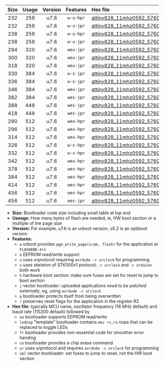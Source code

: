 |Size|Usage|Version|Features|Hex file|
|:-:|:-:|:-:|:-:|:--|
|232|256|u7.6|`w-u-hpr`|[attiny828_11mhz0592_57600bps_ur.hex](https://raw.githubusercontent.com/stefanrueger/urboot/main/attiny828_11mhz0592_57600bps_ur.hex)|
|232|256|u7.6|`w-u-jpr`|[attiny828_11mhz0592_57600bps_ur_vbl.hex](https://raw.githubusercontent.com/stefanrueger/urboot/main/attiny828_11mhz0592_57600bps_ur_vbl.hex)|
|238|256|u7.6|`w-u-hpr`|[attiny828_11mhz0592_57600bps_lednop_ur.hex](https://raw.githubusercontent.com/stefanrueger/urboot/main/attiny828_11mhz0592_57600bps_lednop_ur.hex)|
|238|256|u7.6|`w-u-jpr`|[attiny828_11mhz0592_57600bps_lednop_ur_vbl.hex](https://raw.githubusercontent.com/stefanrueger/urboot/main/attiny828_11mhz0592_57600bps_lednop_ur_vbl.hex)|
|294|320|u7.6|`weu-jpr`|[attiny828_11mhz0592_57600bps_ee_ur_vbl.hex](https://raw.githubusercontent.com/stefanrueger/urboot/main/attiny828_11mhz0592_57600bps_ee_ur_vbl.hex)|
|300|320|u7.6|`weu-jpr`|[attiny828_11mhz0592_57600bps_ee_lednop_ur_vbl.hex](https://raw.githubusercontent.com/stefanrueger/urboot/main/attiny828_11mhz0592_57600bps_ee_lednop_ur_vbl.hex)|
|318|320|u7.6|`weu-jpr`|[attiny828_11mhz0592_57600bps_ee_lednop_fr_ur_vbl.hex](https://raw.githubusercontent.com/stefanrueger/urboot/main/attiny828_11mhz0592_57600bps_ee_lednop_fr_ur_vbl.hex)|
|330|384|u7.6|`w-s-jpr`|[attiny828_11mhz0592_57600bps_vbl.hex](https://raw.githubusercontent.com/stefanrueger/urboot/main/attiny828_11mhz0592_57600bps_vbl.hex)|
|336|384|u7.6|`w-s-jpr`|[attiny828_11mhz0592_57600bps_lednop_vbl.hex](https://raw.githubusercontent.com/stefanrueger/urboot/main/attiny828_11mhz0592_57600bps_lednop_vbl.hex)|
|346|384|u7.6|`weu-jpr`|[attiny828_11mhz0592_57600bps_ee_lednop_fr_ce_ur_vbl.hex](https://raw.githubusercontent.com/stefanrueger/urboot/main/attiny828_11mhz0592_57600bps_ee_lednop_fr_ce_ur_vbl.hex)|
|382|384|u7.6|`wes-jpr`|[attiny828_11mhz0592_57600bps_ee_vbl.hex](https://raw.githubusercontent.com/stefanrueger/urboot/main/attiny828_11mhz0592_57600bps_ee_vbl.hex)|
|388|448|u7.6|`wes-jpr`|[attiny828_11mhz0592_57600bps_ee_lednop_vbl.hex](https://raw.githubusercontent.com/stefanrueger/urboot/main/attiny828_11mhz0592_57600bps_ee_lednop_vbl.hex)|
|418|448|u7.6|`wes-jpr`|[attiny828_11mhz0592_57600bps_ee_lednop_fr_vbl.hex](https://raw.githubusercontent.com/stefanrueger/urboot/main/attiny828_11mhz0592_57600bps_ee_lednop_fr_vbl.hex)|
|290|512|u7.6|`weu-hpr`|[attiny828_11mhz0592_57600bps_ee_ur.hex](https://raw.githubusercontent.com/stefanrueger/urboot/main/attiny828_11mhz0592_57600bps_ee_ur.hex)|
|296|512|u7.6|`weu-hpr`|[attiny828_11mhz0592_57600bps_ee_lednop_ur.hex](https://raw.githubusercontent.com/stefanrueger/urboot/main/attiny828_11mhz0592_57600bps_ee_lednop_ur.hex)|
|314|512|u7.6|`weu-hpr`|[attiny828_11mhz0592_57600bps_ee_lednop_fr_ur.hex](https://raw.githubusercontent.com/stefanrueger/urboot/main/attiny828_11mhz0592_57600bps_ee_lednop_fr_ur.hex)|
|326|512|u7.6|`w-s-hpr`|[attiny828_11mhz0592_57600bps.hex](https://raw.githubusercontent.com/stefanrueger/urboot/main/attiny828_11mhz0592_57600bps.hex)|
|332|512|u7.6|`w-s-hpr`|[attiny828_11mhz0592_57600bps_lednop.hex](https://raw.githubusercontent.com/stefanrueger/urboot/main/attiny828_11mhz0592_57600bps_lednop.hex)|
|342|512|u7.6|`weu-hpr`|[attiny828_11mhz0592_57600bps_ee_lednop_fr_ce_ur.hex](https://raw.githubusercontent.com/stefanrueger/urboot/main/attiny828_11mhz0592_57600bps_ee_lednop_fr_ce_ur.hex)|
|378|512|u7.6|`wes-hpr`|[attiny828_11mhz0592_57600bps_ee.hex](https://raw.githubusercontent.com/stefanrueger/urboot/main/attiny828_11mhz0592_57600bps_ee.hex)|
|384|512|u7.6|`wes-hpr`|[attiny828_11mhz0592_57600bps_ee_lednop.hex](https://raw.githubusercontent.com/stefanrueger/urboot/main/attiny828_11mhz0592_57600bps_ee_lednop.hex)|
|414|512|u7.6|`wes-hpr`|[attiny828_11mhz0592_57600bps_ee_lednop_fr.hex](https://raw.githubusercontent.com/stefanrueger/urboot/main/attiny828_11mhz0592_57600bps_ee_lednop_fr.hex)|
|456|512|u7.6|`wes-hpr`|[attiny828_11mhz0592_57600bps_ee_lednop_fr_ce.hex](https://raw.githubusercontent.com/stefanrueger/urboot/main/attiny828_11mhz0592_57600bps_ee_lednop_fr_ce.hex)|
|456|512|u7.6|`wes-jpr`|[attiny828_11mhz0592_57600bps_ee_lednop_fr_ce_vbl.hex](https://raw.githubusercontent.com/stefanrueger/urboot/main/attiny828_11mhz0592_57600bps_ee_lednop_fr_ce_vbl.hex)|

- **Size:** Bootloader code size including small table at top end
- **Useage:** How many bytes of flash are needed, ie, HW boot section or a multiple of the page size
- **Version:** For example, u7.6 is an urboot version, o5.2 is an optiboot version
- **Features:**
  + `w` urboot provides `pgm_write_page(sram, flash)` for the application at `FLASHEND-4+1`
  + `e` EEPROM read/write support
  + `u` uses urprotocol requiring `avrdude -c urclock` for programming
  + `s` uses skeleton of STK500v1 protocol; `-c urclock` and `-c arduino` both work
  + `h` hardware boot section: make sure fuses are set for reset to jump to boot section
  + `j` vector bootloader: uploaded applications *need to be patched externally*, eg, using `avrdude -c urclock`
  + `p` bootloader protects itself from being overwritten
  + `r` preserves reset flags for the application in the register R2
- **Hex file:** typically MCU name, oscillator frequency (16 MHz default) and baud rate (115200 default) followed by
  + `ee` bootloader supports EEPROM read/write
  + `lednop` "template" bootloader contains `mov rx,rx` nops that can be replaced to toggle LEDs
  + `fr` bootloader provides non-essential code for smoother error handing
  + `ce` bootloader provides a chip erase command
  + `ur` uses urprotocol and requires `avrdude -c urclock` for programming
  + `vbl` vector bootloader: set fuses to jump to reset, not the HW boot section
